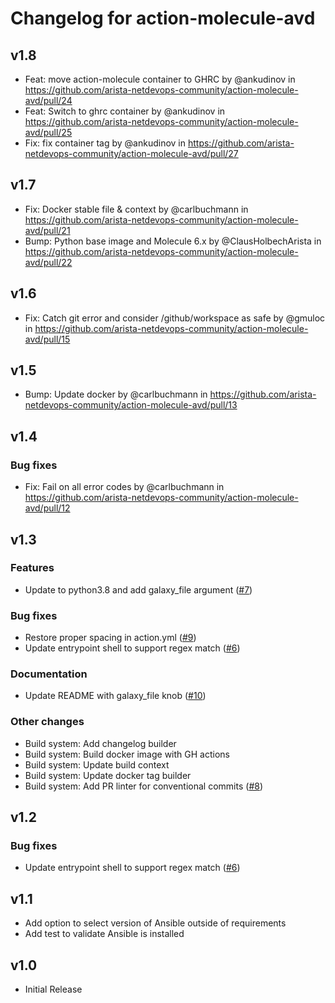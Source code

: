 # Changelog for action-molecule-avd

## v1.8

- Feat: move action-molecule container to GHRC by @ankudinov in https://github.com/arista-netdevops-community/action-molecule-avd/pull/24
- Feat: Switch to ghrc container by @ankudinov in https://github.com/arista-netdevops-community/action-molecule-avd/pull/25
- Fix: fix container tag by @ankudinov in https://github.com/arista-netdevops-community/action-molecule-avd/pull/27

## v1.7

- Fix: Docker stable file & context by @carlbuchmann in https://github.com/arista-netdevops-community/action-molecule-avd/pull/21
- Bump: Python base image and Molecule 6.x by @ClausHolbechArista in https://github.com/arista-netdevops-community/action-molecule-avd/pull/22

## v1.6

- Fix: Catch git error and consider /github/workspace as safe by @gmuloc in https://github.com/arista-netdevops-community/action-molecule-avd/pull/15

## v1.5

- Bump: Update docker by @carlbuchmann in https://github.com/arista-netdevops-community/action-molecule-avd/pull/13

## v1.4

### Bug fixes

- Fix: Fail on all error codes by @carlbuchmann in https://github.com/arista-netdevops-community/action-molecule-avd/pull/12

## v1.3

### Features

- Update to python3.8 and add galaxy_file argument ([#7](https://github.com/arista-netdevops-community/action-molecule-avd/issues/7))

### Bug fixes

-  Restore proper spacing in action.yml ([#9](https://github.com/arista-netdevops-community/action-molecule-avd/issues/9))
- Update entrypoint shell to support regex match ([#6](https://github.com/arista-netdevops-community/action-molecule-avd/issues/6))

### Documentation

- Update README with galaxy_file knob ([#10](https://github.com/arista-netdevops-community/action-molecule-avd/issues/10))

### Other changes

- Build system: Add changelog builder
- Build system: Build docker image with GH actions
- Build system: Update build context
- Build system: Update docker tag builder
- Build system: Add PR linter for conventional commits ([#8](https://github.com/arista-netdevops-community/action-molecule-avd/issues/8))

## v1.2

### Bug fixes

- Update entrypoint shell to support regex match ([#6](https://github.com/arista-netdevops-community/action-molecule-avd/issues/6))

## v1.1

- Add option to select version of Ansible outside of requirements
- Add test to validate Ansible is installed

## v1.0

- Initial Release
